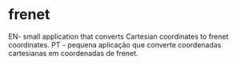# frenet
EN- small application that converts Cartesian coordinates to frenet coordinates. PT - pequena aplicação que converte coordenadas cartesianas em coordenadas de frenet.
